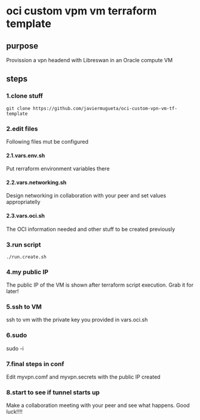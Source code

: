 # oci custom vpm vm terraform template

## purpose
Provission a vpn headend with Libreswan in an Oracle compute VM

## steps
### 1.clone stuff
```
git clone https://github.com/javiermugueta/oci-custom-vpn-vm-tf-template
```
### 2.edit files
Following files mut be configured
#### 2.1.vars.env.sh
Put rerraform environment variables there
#### 2.2.vars.networking.sh
Design networking in collaboration with your peer and set values appropriatelly
#### 2.3.vars.oci.sh
The OCI information needed and other stuff to be created previously
### 3.run script
```
./run.create.sh
```
### 4.my public IP
The public IP of the VM is shown after terraform script execution. Grab it for later!
### 5.ssh to VM
ssh to vm with the private key you provided in vars.oci.sh
### 6.sudo
sudo -i
### 7.final steps in conf
Edit myvpn.comf and myvpn.secrets with the public IP created
### 8.start to see if tunnel starts up
Make a collaboration meeting with your peer and see what happens. Good luck!!!!



